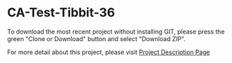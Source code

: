 # CA-Test-Tibbit-36

To download the most recent project without installing GIT, please press the green "Clone or Download" button and select "Download ZIP".

For more detail about this project, please visit <a href="http://tibbo.com/programmable/applications/i2c-spi/sensors.html" target="_blank">Project Description Page</a>
